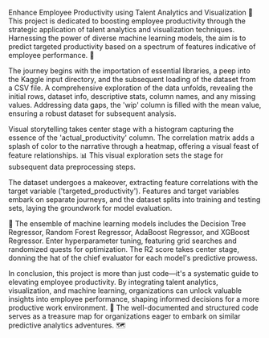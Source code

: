 Enhance Employee Productivity using Talent Analytics and Visualization
🚀 This project is dedicated to boosting employee productivity through the strategic application of talent analytics and visualization techniques. Harnessing the power of diverse machine learning models, the aim is to predict targeted productivity based on a spectrum of features indicative of employee performance. 🤖

The journey begins with the importation of essential libraries, a peep into the Kaggle input directory, and the subsequent loading of the dataset from a CSV file. A comprehensive exploration of the data unfolds, revealing the initial rows, dataset info, descriptive stats, column names, and any missing values. Addressing data gaps, the 'wip' column is filled with the mean value, ensuring a robust dataset for subsequent analysis.

Visual storytelling takes center stage with a histogram capturing the essence of the 'actual_productivity' column. The correlation matrix adds a splash of color to the narrative through a heatmap, offering a visual feast of feature relationships. 📊 This visual exploration sets the stage for subsequent data preprocessing steps.

The dataset undergoes a makeover, extracting feature correlations with the target variable ('targeted_productivity'). Features and target variables embark on separate journeys, and the dataset splits into training and testing sets, laying the groundwork for model evaluation.

🤖 The ensemble of machine learning models includes the Decision Tree Regressor, Random Forest Regressor, AdaBoost Regressor, and XGBoost Regressor. Enter hyperparameter tuning, featuring grid searches and randomized quests for optimization. The R2 score takes center stage, donning the hat of the chief evaluator for each model's predictive prowess.

In conclusion, this project is more than just code—it's a systematic guide to elevating employee productivity. By integrating talent analytics, visualization, and machine learning, organizations can unlock valuable insights into employee performance, shaping informed decisions for a more productive work environment. 🌟 The well-documented and structured code serves as a treasure map for organizations eager to embark on similar predictive analytics adventures. 🗺️
